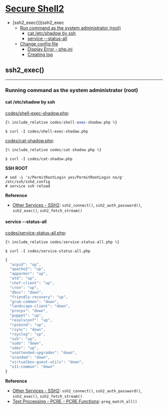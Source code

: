 # [Secure Shell2](http://php.net/manual/en/book.ssh2.php)

- [ssh2_exec()](ssh2_exec
  - [Run command as the system administrator (root)](#run-command-as-the-system-administrator-root)
    - [cat /etc/shadow by ssh](#cat-etcshadow-by-ssh)
    - [service --status-all](#service---status-all)
  - [Change config file](#change-config-file)
    - [Display Error - php.ini](#display-error---phpini)
    - [Creating log](#creating-log)

## ssh2_exec()
---

### Running command as the system administrator (root)

<!-- 
TODO
# 1
https://stackoverflow.com/questions/2889995/how-to-make-php-lists-all-linux-users
/etc/sudoers
www-data    ALL=(ALL) NOPASSWD: ALL

# 2
chmod a+rw command/file
 -->

#### cat /etc/shadow by ssh
[codes/shell-exec-shadow.php](codes/shell-exec-shadow.php):
```php
{% include_relative codes/shell-exec-shadow.php %}
```

```
$ curl -I codes/shell-exec-shadow.php
```

[codes/cat-shadow.php](codes/cat-shadow.php):
```php
{% include_relative codes/cat-shadow.php %}
```

```
$ curl -I codes/cat-shadow.php
```

**SSH ROOT**
```
# sed -i 's/PermitRootLogin yes/PermitRootLogin no/g' /etc/ssh/sshd_config
# service ssh reload
```

**Reference**
- [Other Services - SSH2](http://php.net/manual/en/book.ssh2.php): `ssh2_connect()`, `ssh2_auth_password()`, `ssh2_exec()`, `ssh2_fetch_stream()`

#### service --status-all
[codes/service-status-all.php](codes/service-status-all.php):
```php
{% include_relative codes/service-status-all.php %}
```

```
$ curl -I codes/service-status-all.php
```

```js
{
  "acpid": "up",
  "apache2": "up",
  "apparmor": "up",
  "atd": "up",
  "chef-client": "up",
  "cron": "up",
  "dbus": "down",
  "friendly-recovery": "up",
  "grub-common": "down",
  "landscape-client": "down",
  "procps": "down",
  "puppet": "up",
  "resolvconf": "up",
  "rpcbind": "up",
  "rsync": "down",
  "rsyslog": "up",
  "ssh": "up",
  "sudo": "down",
  "udev": "up",
  "unattended-upgrades": "down",
  "urandom": "down",
  "virtualbox-guest-utils": "down",
  "x11-common": "down"
}
```

**Reference**
- [Other Services - SSH2](http://php.net/manual/en/book.ssh2.php): `ssh2_connect()`, `ssh2_auth_password()`, `ssh2_exec()`, `ssh2_fetch_stream()`
- [Text Processing - PCRE - PCRE Functions](http://php.net/manual/en/ref.pcre.php): `preg_match_all()`
